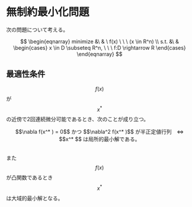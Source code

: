 # 無制約最小化問題

次の問題について考える。

$$
\begin{eqnarray}
minimize &\ & \ f(x) \ \ \ (x \in R^n) \\
s.t. &\ &
\begin{cases}
x \in D \subseteq R^n, \ \ \ f:D \rightarrow R
\end{cases}
\end{eqnarray}
$$

## 最適性条件

$$f(x)$$ が $$x^* $$ の近傍で2回連続微分可能であるとき、次のことが成り立つ。

<center>
$$\nabla f(x^* ) = 0$$ かつ $$\nabla^2 f(x^* )$$ が半正定値行列　⇔　$$x^* $$ は局所的最小解である。
</center><br>

また $$f(x)$$ が凸関数であるとき $$x^* $$ は大域的最小解となる。
